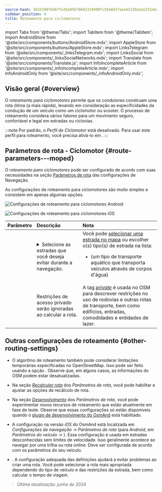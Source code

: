 ```yaml
---
source-hash: 3633198fddb7fe35a05678692319490fc58e0d27eeeb3150a2ae252eba8bd136
sidebar_position: 4
title: Roteamento para ciclomotores
---
```

import Tabs from '@theme/Tabs';
import TabItem from '@theme/TabItem';
import AndroidStore from '@site/src/components/buttons/AndroidStore.mdx';
import AppleStore from '@site/src/components/buttons/AppleStore.mdx';
import LinksTelegram from '@site/src/components/_linksTelegram.mdx';
import LinksSocial from '@site/src/components/_linksSocialNetworks.mdx';
import Translate from '@site/src/components/Translate.js';
import InfoIncompleteArticle from '@site/src/components/_infoIncompleteArticle.mdx';
import InfoAndroidOnly from '@site/src/components/_infoAndroidOnly.mdx';



## Visão geral {#overview}

O *roteamento para ciclomotores* permite que os condutores construam uma rota ótima (a mais rápida), levando em consideração as especificidades da condução de um veículo como um ciclomotor ou scooter. O processo de roteamento considera vários fatores para um movimento seguro, confortável e legal em estradas ou ciclovias.

:::note
Por padrão, o *Perfil de Ciclomotor* está desativado. Para usar este perfil para roteamento, você precisa ativá-lo em *<Translate android="true" ids="shared_string_menu,shared_string_settings,application_profiles"/>*.
:::


## Parâmetros de rota - Ciclomotor {#route-parameters---moped}

O *roteamento para ciclomotores* pode ser configurado de acordo com suas necessidades na seção [Parâmetros de rota](../guidance/navigation-settings.md#route-parameters) das configurações de Navegação.

As configurações de roteamento para ciclomotores são muito simples e consistem em apenas algumas opções.

<Tabs groupId="operating-systems" queryString="current-os">

<TabItem value="android" label="Android">

![Configurações de roteamento para ciclomotores Android](@site/static/img/navigation/routing/moped_routing_andr.png)

</TabItem>

<TabItem value="ios" label="iOS">

![Configurações de roteamento para ciclomotores iOS](@site/static/img/navigation/routing/moped_routing_ios.png)

</TabItem>

</Tabs>

| Parâmetro | Descrição | Nota |
|:------------|:---------------|:---------------|
| *<Translate android="true" ids="impassable_road"/>* | <details><summary> Selecione as estradas que você deseja evitar durante a navegação. </summary>![Evitar estradas Android](@site/static/img/navigation/routing/avoid_moped_android.png) </details> | Você pode [selecionar uma estrada no mapa](../../map/map-context-menu/#avoid-road) ou escolher o(s) tipo(s) de estrada na lista: <ul><li>[<Translate android="true" ids="routing_attr_avoid_ferries_name"/>](https://wiki.openstreetmap.org/wiki/Ferries) (um tipo de transporte aquático que transporta veículos através de corpos d'água)</li></ul>|
| *<Translate android="true" ids="routing_attr_allow_private_name"/>* | Restrições de acesso privado serão ignoradas ao calcular a rota. | A tag *[private](https://wiki.openstreetmap.org/wiki/Key:access)* é usada no OSM para descrever restrições no uso de rodovias e outras rotas de transporte, bem como edifícios, entradas, comodidades e entidades de lazer. |


## Outras configurações de roteamento {#other-routing-settings}

- O algoritmo de roteamento também pode considerar limitações temporárias especificadas no OpenStreetMap. Isso pode ser feito usando a opção *[<Translate android="true" ids="temporary_conditional_routing"/>](../routing/osmand-routing.md#consider-temporary-limitations)*. Observe que, em alguns casos, as informações do OSM podem estar desatualizadas.

- Na seção [*Recalcular rota*](../../navigation/guidance/navigation-settings.md#recalculate-route) dos *Parâmetros de rota*, você pode habilitar e ajustar as opções de recálculo de rota.

- Na seção [*Desenvolvimento*](../guidance/navigation-settings.md#development-settings) dos *Parâmetros de rota*, você pode experimentar novos recursos de roteamento que estão atualmente em fase de teste. Observe que essas configurações só estão disponíveis quando o [plugin de desenvolvimento do OsmAnd](../../plugins/development.md) está habilitado.

- A configuração *[<Translate ios="true" ids="road_speeds"/>](../guidance/navigation-settings.md#road-speeds)* na versão *iOS* do OsmAnd está localizada em *Configurações de navegação → Parâmetros de rota* (para *Android*, em *Parâmetros do veículo → [<Translate android="true" ids="default_speed_setting_title"/>](../guidance/navigation-settings.md#default-speed--road-speeds)*). Essa configuração é usada em estradas desconhecidas sem limites de velocidade. Isso geralmente acontece ao navegar por uma trilha ou rota online. Deve ser configurada de acordo com os parâmetros do seu veículo.

- *[<Translate ios="true" ids="vehicle_parameters"/>](../guidance/navigation-settings.md#vehicle-parameters)*. A configuração adequada das definições ajudará a evitar problemas ao criar uma rota. Você pode selecionar a rota mais apropriada dependendo do tipo de veículo e das restrições da estrada, bem como calcular o tempo de viagem.

> *Última atualização: junho de 2024*